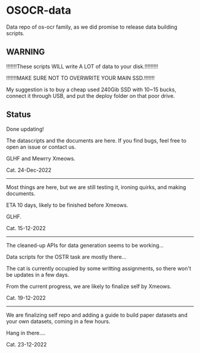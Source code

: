 # OSOCR-data
Data repo of os-ocr family, as we did promise to release data building scripts.

## WARNING
!!!!!!!These scripts WILL write A LOT of data to your disk.!!!!!!!!!

!!!!!!!MAKE SURE NOT TO OVERWRITE YOUR MAIN SSD.!!!!!!!

My suggestion is to buy a cheap used 240Gib SSD with 10~15 bucks, connect it through USB, and put the deploy folder on that poor drive.



## Status
Done updating!

The datascripts and the documents are here. If you find bugs, feel free to open an issue or contact us.

GLHF and Mewrry Xmeows.

Cat. 24-Dec-2022

---------------------------------------

Most things are here, but we are still testing it, ironing quirks, and making documents. 

ETA 10 days, likely to be finished before Xmeows. 

GLHF.

Cat. 15-12-2022

--------
The cleaned-up APIs for data generation seems to be working...

Data scripts for the OSTR task are mostly there...

The cat is currently occupied by some writting assignments, so there won't be updates in a few days.

From the current progress, we are likely to finalize self by Xmeows.

Cat. 19-12-2022

--------
We are finalizing self repo and adding a guide to build paper datasets and your own datasets, coming in a few hours. 

Hang in there....

Cat. 23-12-2022
